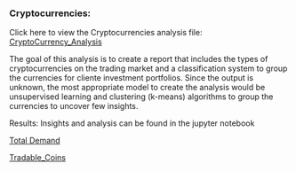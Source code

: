 ### Cryptocurrencies:

Click here to view the Cryptocurrencies analysis file: [CryptoCurrency_Analysis](https://github.com/vijaycse/Cryptocurrencies/blob/master/crypto_clustering.ipynb)

The goal of this analysis is to create a report that includes the types of cryptocurrencies on the trading market and a classification system to group the currencies for cliente investment portfolios. Since the output is unknown, the most appropriate model to create the analysis would be unsupervised learning and clustering (k-means) algorithms to group the currencies to uncover few insights.

Results:
  Insights and analysis can be found in the jupyter notebook
  
 [Total Demand](https://github.com/vijaycse/Cryptocurrencies/blob/master/images/scatter_plot_Demand_supply.png)
 
 [Tradable_Coins](https://github.com/vijaycse/Cryptocurrencies/blob/master/images/tradable_currencies_table.png)
 
 
 
   
 
